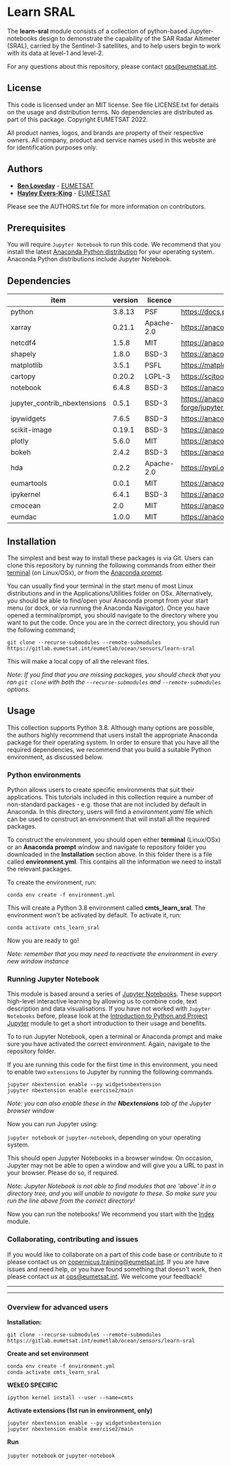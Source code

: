# Learn SRAL

The **learn-sral** module consists of a collection of python-based Jupyter-notebooks 
design to demonstrate the capability of the SAR Radar Altimeter (SRAL), carried 
by the Sentinel-3 satellites, and to help users begin to work with its data at 
level-1 and level-2. 

For any questions about this repository, please contact ops@eumetsat.int.

## License
 
This code is licensed under an MIT license. See file LICENSE.txt for details on 
the usage and distribution terms. No dependencies are distributed as part of this 
package. Copyright EUMETSAT 2022.

All product names, logos, and brands are property of their respective owners. 
All company, product and service names used in this website are for identification 
purposes only.

## Authors

* [**Ben Loveday**](mailto://ops@eumetsat.int) - [EUMETSAT](http://www.eumetsat.int)
* [**Hayley Evers-King**](mailto://ops@eumetsat.int) - [EUMETSAT](http://www.eumetsat.int)

Please see the AUTHORS.txt file for more information on contributors.

## Prerequisites

You will require `Jupyter Notebook` to run this code. We recommend that you install 
the latest [Anaconda Python distribution](https://www.anaconda.com/) for your 
operating system. Anaconda Python distributions include Jupyter Notebook.

## Dependencies

|item|version|licence|package info|
|---|---|---|---|
|python|3.8.13|PSF|https://docs.python.org/3/license.html|
|xarray|0.21.1|Apache-2.0|https://anaconda.org/conda-forge/xarray|
|netcdf4|1.5.8|MIT|https://anaconda.org/conda-forge/netcdf4|
|shapely|1.8.0|BSD-3|https://anaconda.org/conda-forge/shapely|
|matplotlib|3.5.1|PSFL|https://matplotlib.org/stable/users/project/license.html|
|cartopy|0.20.2|LGPL-3|https://scitools.org.uk/cartopy/docs/latest/copyright.html|
|notebook|6.4.8|BSD-3|https://anaconda.org/conda-forge/notebook|
|jupyter_contrib_nbextensions|0.5.1|BSD-3|https://anaconda.org/conda-forge/jupyter_contrib_nbextensions|
|ipywidgets|7.6.5|BSD-3|https://anaconda.org/conda-forge/ipywidgets|
|scikit-image|0.19.1|BSD-3|https://anaconda.org/conda-forge/scikit-image|
|plotly|5.6.0|MIT|https://anaconda.org/conda-forge/plotly|
|bokeh|2.4.2|BSD-3|https://anaconda.org/conda-forge/bokeh|
|hda|0.2.2|Apache-2.0|https://pypi.org/project/hda/|
|eumartools|0.0.1|MIT|https://anaconda.org/cmts/eumartools|
|ipykernel|6.4.1|BSD-3|https://anaconda.org/conda-forge/ipykernel|
|cmocean|2.0|MIT|https://anaconda.org/conda-forge/cmocean|
|eumdac|1.0.0|MIT|https://anaconda.org/eumetsat/eumdac|

## Installation

The simplest and best way to install these packages is via Git. Users can clone this 
repository by running the following commands from either their [terminal](https://tinyurl.com/2s44595a) 
(on Linux/OSx), or from the [Anaconda prompt](https://docs.anaconda.com/anaconda/user-guide/getting-started/). 

You can usually find your terminal in the start menu of most Linux distributions 
and in the Applications/Utilities folder  on OSx. Alternatively, you should be 
able to find/open your Anaconda prompt from your start menu (or dock, or via running 
the Anaconda Navigator). Once you have opened a terminal/prompt, you should navigate 
to the directory where you want to put the code. Once you are in the correct directory, 
you should run the following command;

`git clone --recurse-submodules --remote-submodules https://gitlab.eumetsat.int/eumetlab/ocean/sensors/learn-sral`

This will make a local copy of all the relevant files.

*Note: If you find that you are missing packages, you should check that you ran 
`git clone` with both the `--recurse-submodules` and `--remote-submodules` options.*

## Usage

This collection supports Python 3.8. Although many options are possible, the 
authors highly recommend that users install the appropriate Anaconda package 
for their operating system. In order to ensure that you have all the required 
dependencies, we recommend that you build a suitable Python environment, as 
discussed below.

### Python environments

Python allows users to create specific environments that suit their applications. 
This tutorials included in this collection require a number of non-standard 
packages - e.g. those that are not included by default in Anaconda. In this 
directory, users will find a *environment.yaml* file which can be used to 
construct an environment that will install all the required packages.

To construct the environment, you should open either **terminal** (Linux/OSx) 
or an **Anaconda prompt** window and navigate to repository folder you downloaded 
in the **Installation** section above. In this folder there is a file called 
**environment.yml**. This contains all the information we need to install the relevant 
packages.

To create the environment, run:

`conda env create -f environment.yml`

This will create a Python 3.8 environment called **cmts_learn_sral**. The environment 
won't be activated by default. To activate it, run:

`conda activate cmts_learn_sral`

Now you are ready to go!

*Note: remember that you may need to reactivate the environment in every 
new window instance*

### Running Jupyter Notebook

This module is based around a series of [Jupyter Notebooks](https://jupyter.org/). These support high-level interactive learning by allowing us to combine code, text description and data visualisations. If you have not worked with `Jupyter Notebooks` 
before, please look at the [Introduction to Python and Project Jupyter](./working-with-python/Intro_to_Python_and_Jupyter.ipynb) module to get a short introduction to their usage and benefits.

To to run Jupyter Notebook, open a terminal or Anaconda prompt and make sure you have activated 
the correct environment. Again, navigate to the repository folder.

If you are running this code for the first time in this environment, you need to enable two
`extensions` to Jupyter by running the following commands.

`jupyter nbextension enable --py widgetsnbextension` \
`jupyter nbextension enable exercise2/main`

*Note: you can also enable these in the **Nbextensions** tab of the Jupyter browser window* 

Now you can run Jupyter using:

`jupyter notebook` or `jupyter-notebook`, depending on your operating system.

This should open Jupyter Notebooks in a browser window. On occasion, Jupyter may not
be able to open a window and will give you a URL to past in your browser. Please do
so, if required.

*Note: Jupyter Notebook is not able to find modules that are 'above' it in a directory 
tree, and you will unable to navigate to these. So make sure you run the line above 
from the correct directory!*

Now you can run the notebooks! We recommend you start with the [Index](./Index.ipynb) module.

### Collaborating, contributing and issues

If you would like to collaborate on a part of this code base or contribute to it 
please contact us on copernicus.training@eumetsat.int. If you are have issues and 
need help, or you have found something that doesn't work, then please contact us 
at ops@eumetsat.int. We welcome your feedback!

<hr>
<hr>

### Overview for advanced users

**Installation:**

`git clone --recurse-submodules --remote-submodules https://gitlab.eumetsat.int/eumetlab/ocean/sensors/learn-sral`

**Create and set environment**

`conda env create -f environment.yml` \
`conda activate cmts_learn_sral`

**WEkEO SPECIFIC**

`ipython kernel install --user --name=cmts`

**Activate extensions (1st run in environment, only)**

`jupyter nbextension enable --py widgetsnbextension` \
`jupyter nbextension enable exercise2/main`

**Run**

`jupyter notebook` or `jupyter-notebook`
